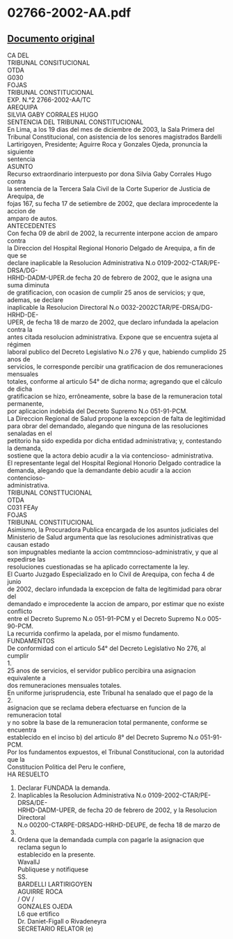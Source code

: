 
02766-2002-AA.pdf
=================
  
[Documento original](https://tc.gob.pe/jurisprudencia/2004/02766-2002-AA.pdf)  
---  
CA DEL  
TRIBUNAL CONSITUCIONAL  
OTDA  
G030  
FOJAS  
TRIBUNAL CONSTITUCIONAL  
EXP. N.°2 2766-2002-AA/TC  
AREQUIPA  
SILVIA GABY CORRALES HUGO  
SENTENCIA DEL TRIBUNAL CONSTITUCIONAL  
En Lima, a los 19 dias del mes de diciembre de 2003, la Sala Primera del  
Tribunal Constitucional, con asistencia de los senores magistrados Bardelli  
Lartirigoyen, Presidente; Aguirre Roca y Gonzales Ojeda, pronuncia la siguiente  
sentencia  
ASUNTO  
Recurso extraordinario interpuesto por dona Silvia Gaby Corrales Hugo contra  
la sentencia de la Tercera Sala Civil de la Corte Superior de Justicia de Arequipa, de  
fojas 167, su fecha 17 de setiembre de 2002, que declara improcedente la accion de  
amparo de autos.  
ANTECEDENTES  
Con fecha 09 de abril de 2002, la recurrente interpone accion de amparo contra  
la Direccion del Hospital Regional Honorio Delgado de Arequipa, a fin de que se  
declare inaplicable la Resolucion Administrativa N.o 0109-2002-CTAR/PE-DRSA/DG-  
HRHD-DADM-UPER.de fecha 20 de febrero de 2002, que le asigna una suma diminuta  
de gratificacion, con ocasion de cumplir 25 anos de servicios; y que, ademas, se declare  
inaplicable la Resolucion Directoral N.o 0032-2002CTAR/PE-DRSA/DG-HRHD-DE-  
UPER, de fecha 18 de marzo de 2002, que declaro infundada la apelacion contra la  
antes citada resolucion administrativa. Expone que se encuentra sujeta al régimen  
laboral publico del Decreto Legislativo N.o 276 y que, habiendo cumplido 25 anos de  
servicios, le corresponde percibir una gratificacion de dos remuneraciones mensuales  
totales, conforme al articulo 54° de dicha norma; agregando que el câlculo de dicha  
gratificacion se hizo, errôneamente, sobre la base de la remuneracion total permanente,  
por aplicacion indebida del Decreto Supremo N.o 051-91-PCM.  
La Direccion Regional de Salud propone la excepcion de falta de legitimidad  
para obrar del demandado, alegando que ninguna de las resoluciones senaladas en el  
petitorio ha sido expedida por dicha entidad administrativa; y, contestando la demanda,  
sostiene que la actora debio acudir a la via contencioso- administrativa.  
El representante legal del Hospital Regional Honorio Delgado contradice la  
demanda, alegando que la demandante debio acudir a la accion contencioso-  
administrativa.  
TRIBUNAL CONSTTUCIONAL  
OTDA  
C031 FEAy  
FOJAS  
TRIBUNAL CONSTITUCIONAL  
Asimismo, la Procuradora Publica encargada de los asuntos judiciales del  
Ministerio de Salud argumenta que las resoluciones administrativas que causan estado  
son impugnables mediante la accion comtmncioso-administrativ, y que al expedirse las  
resoluciones cuestionadas se ha aplicado correctamente la ley.  
El Cuarto Juzgado Especializado en lo Civil de Arequipa, con fecha 4 de junio  
de 2002, declaro infundada la excepcion de falta de legitimidad para obrar del  
demandado e improcedente la accion de amparo, por estimar que no existe conflicto  
entre el Decreto Supremo N.o 051-91-PCM y el Decreto Supremo N.o 005-90-PCM.  
La recurrida confirmo la apelada, por el mismo fundamento.  
FUNDAMENTOS  
De conformidad con el articulo 54° del Decreto Legislativo No 276, al cumplir  
1.  
25 anos de servicios, el servidor publico percibira una asignacion equivalente a  
dos remuneraciones mensuales totales.  
En uniforme jurisprudencia, este Tribunal ha senalado que el pago de la  
2.  
asignacion que se reclama debera efectuarse en funcion de la remuneracion total  
y no sobre la base de la remuneracion total permanente, conforme se encuentra  
establecido en el inciso b) del articulo 8° del Decreto Supremo N.o 051-91-PCM.  
Por los fundamentos expuestos, el Tribunal Constitucional, con la autoridad que la  
Constitucion Politica del Peru le confiere,  
HA RESUELTO  
1. Declarar FUNDADA la demanda.  
2. Inaplicables la Resolucion Administrativa N.o 0109-2002-CTAR/PE-DRSA/DE-  
HRHD-DADM-UPER, de fecha 20 de febrero de 2002, y la Resolucion Directoral  
N.o 00200-CTARPE-DRSADG-HRHD-DEUPE, de fecha 18 de marzo de  
2002.  
3. Ordena que la demandada cumpla con pagarle la asignacion que reclama segun lo  
establecido en la presente.  
WavallJ  
Publiquese y notifiquese  
SS.  
BARDELLI LARTIRIGOYEN  
AGUIRRE ROCA  
/ OV /  
GONZALES OJEDA  
L6 que ertifico  
Dr. Daniet-Figall o Rivadeneyra  
SECRETARIO RELATOR (e)